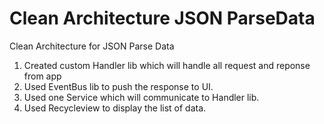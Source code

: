 # Clean Architecture JSON ParseData
Clean Architecture for JSON Parse Data
1. Created custom Handler lib which will handle all request and reponse from app
2. Used EventBus lib to push the response to UI.
3. Used one Service which will communicate to Handler lib.
4. Used Recycleview to display the list of data.
